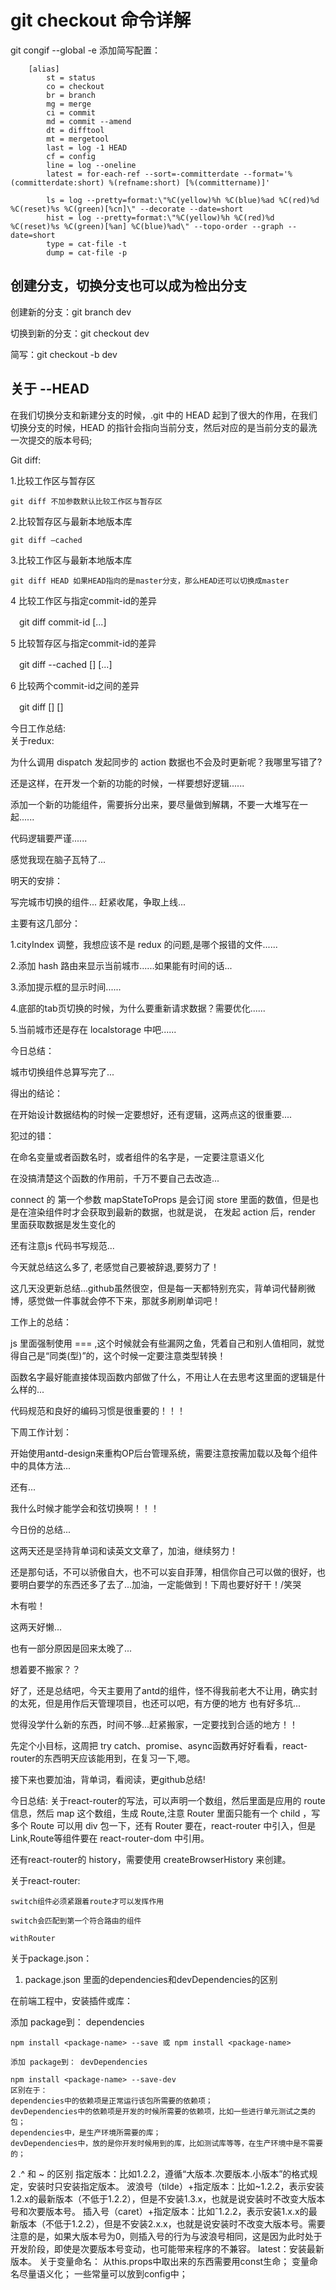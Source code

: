 # git checkout 命令详解
git congif --global -e 添加简写配置：

        [alias]
            st = status
            co = checkout
            br = branch
            mg = merge
            ci = commit
            md = commit --amend
            dt = difftool
            mt = mergetool
            last = log -1 HEAD
            cf = config
            line = log --oneline
            latest = for-each-ref --sort=-committerdate --format='%(committerdate:short) %(refname:short) [%(committername)]'

            ls = log --pretty=format:\"%C(yellow)%h %C(blue)%ad %C(red)%d %C(reset)%s %C(green)[%cn]\" --decorate --date=short
            hist = log --pretty=format:\"%C(yellow)%h %C(red)%d %C(reset)%s %C(green)[%an] %C(blue)%ad\" --topo-order --graph --date=short
            type = cat-file -t
            dump = cat-file -p

## 创建分支，切换分支也可以成为检出分支

创建新的分支：git branch dev

切换到新的分支：git checkout dev

简写：git checkout -b dev

## 关于 --HEAD

在我们切换分支和新建分支的时候，.git 中的 HEAD 起到了很大的作用，在我们切换分支的时候，HEAD 的指针会指向当前分支，然后对应的是当前分支的最洗一次提交的版本号码;

Git diff:

1.比较工作区与暂存区

    git diff 不加参数默认比较工作区与暂存区

2.比较暂存区与最新本地版本库

    git diff —cached

3.比较工作区与最新本地版本库

    git diff HEAD 如果HEAD指向的是master分支，那么HEAD还可以切换成master

4 比较工作区与指定commit-id的差异

　git diff commit-id  [<path>...] 
        
5 比较暂存区与指定commit-id的差异

　git diff --cached [<commit-id>] [<path>...] 
 
6 比较两个commit-id之间的差异

　git diff [<commit-id>] [<commit-id>]
 

今日工作总结:<br />
关于redux:

为什么调用 dispatch 发起同步的 action 数据也不会及时更新呢？我哪里写错了?

还是这样，在开发一个新的功能的时候，一样要想好逻辑......

添加一个新的功能组件，需要拆分出来，要尽量做到解耦，不要一大堆写在一起......

代码逻辑要严谨......

感觉我现在脑子瓦特了...

明天的安排：

写完城市切换的组件... 赶紧收尾，争取上线...

主要有这几部分：

1.cityIndex 调整，我想应该不是 redux 的问题,是哪个报错的文件......

2.添加 hash 路由来显示当前城市......如果能有时间的话...

3.添加提示框的显示时间......

4.底部的tab页切换的时候，为什么要重新请求数据？需要优化......

5.当前城市还是存在 localstorage 中吧......

今日总结：

城市切换组件总算写完了...

得出的结论：

在开始设计数据结构的时候一定要想好，还有逻辑，这两点这的很重要....

犯过的错：

在命名变量或者函数名时，或者组件的名字是，一定要注意语义化

在没搞清楚这个函数的作用前，千万不要自己去改造...

connect 的 第一个参数 mapStateToProps 是会订阅 store 里面的数值，但是也是在渲染组件时才会获取到最新的数据，也就是说，
在发起 action 后，render 里面获取数据是发生变化的

还有注意js 代码书写规范...

今天就总结这么多了, 老感觉自己要被辞退,要努力了！

这几天没更新总结...github虽然很空，但是每一天都特别充实，背单词代替刷微博，感觉做一件事就会停不下来，那就多刷刷单词吧！

工作上的总结：

js 里面强制使用 === ,这个时候就会有些漏网之鱼，凭着自己和别人值相同，就觉得自己是“同类(型)”的，这个时候一定要注意类型转换！

函数名字最好能直接体现函数内部做了什么，不用让人在去思考这里面的逻辑是什么样的...

代码规范和良好的编码习惯是很重要的！！！

下周工作计划：

开始使用antd-design来重构OP后台管理系统，需要注意按需加载以及每个组件中的具体方法...

还有...

我什么时候才能学会和弦切换啊！！！

今日份的总结...

这两天还是坚持背单词和读英文文章了，加油，继续努力！

还是那句话，不可以骄傲自大，也不可以妄自菲薄，相信你自己可以做的很好，也要明白要学的东西还多了去了...加油，一定能做到！下周也要好好干！/笑哭

木有啦！

这两天好懒...

也有一部分原因是回来太晚了...

想着要不搬家？？

好了，还是总结吧，今天主要用了antd的组件，怪不得我前老大不让用，确实封的太死，但是用作后天管理项目，也还可以吧，有方便的地方
也有好多坑...

觉得没学什么新的东西，时间不够...赶紧搬家，一定要找到合适的地方！！

先定个小目标，这周把 try catch、promise、async函数再好好看看，react-router的东西明天应该能用到，在复习一下,嗯。

接下来也要加油，背单词，看阅读，更github总结!

今日总结:
关于react-router的写法，可以声明一个数组，然后里面是应用的 route 信息，然后 map 这个数组，生成 Route,注意 Router 里面只能有一个 child
，写多个 Route 可以用 div 包一下，还有 Router 要在，react-router 中引入，但是 Link,Route等组件要在 react-router-dom 中引用。

还有react-router的 history，需要使用 createBrowserHistory 来创建。

关于react-router:

    switch组件必须紧跟着route才可以发挥作用

    switch会匹配到第一个符合路由的组件

    withRouter

关于package.json：

   1. package.json 里面的dependencies和devDependencies的区别

   在前端工程中，安装插件或库：

   添加 package到： dependencies

    npm install <package-name> --save 或 npm install <package-name>

    添加 package到： devDependencies

    npm install <package-name> --save-dev
    区别在于：
    dependencies中的依赖项是正常运行该包所需要的依赖项；
    devDependencies中的依赖项是开发的时候所需要的依赖项，比如一些进行单元测试之类的包；
    dependencies中，是生产环境所需要的库；
    devDependencies中，放的是你开发时候用到的库，比如测试库等等，在生产环境中是不需要的；
2 .^ 和 ~ 的区别
    指定版本：比如1.2.2，遵循“大版本.次要版本.小版本”的格式规定，安装时只安装指定版本。
    波浪号（tilde）+指定版本：比如~1.2.2，表示安装1.2.x的最新版本（不低于1.2.2），但是不安装1.3.x，也就是说安装时不改变大版本号和次要版本号。
    插入号（caret）+指定版本：比如ˆ1.2.2，表示安装1.x.x的最新版本（不低于1.2.2），但是不安装2.x.x，也就是说安装时不改变大版本号。需要注意的是，如果大版本号为0，则插入号的行为与波浪号相同，这是因为此时处于开发阶段，即使是次要版本号变动，也可能带来程序的不兼容。
    latest：安装最新版本。
关于变量命名：
    从this.props中取出来的东西需要用const生命；
    变量命名尽量语义化；
    一些常量可以放到config中；
